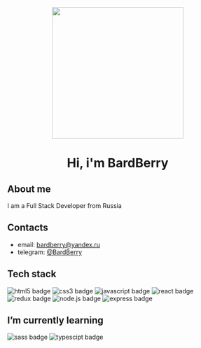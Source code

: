 <div id="header">
  
  <div align="center">
    <img src="https://media.giphy.com/media/cFdHXXm5GhJsc/giphy.gif" width="300"/>
    <h1>Hi, i'm BardBerry</h1>
  </div>
  
  <div>
    <h2>About me</h2>
    I am a Full Stack Developer from Russia
  </div>
  
  <div>
    <h2>Contacts</h2>
    <ul>
      <li>email: <a href="bardberry@yandex.ru">bardberry@yandex.ru</a></li>
      <li>telegram: <a href="https://t.me/bardberry">@BardBerry</a></li>
    </ul>
  </div>
  
  <div>
    <h2>Tech stack</h2>
    <img src="https://img.shields.io/badge/html5-E34F26?style=for-the-badge&logo=html5&logoColor=white" alt="html5 badge"/>
    <img src="https://img.shields.io/badge/javascript-F7DF1E?style=for-the-badge&logo=javascript&logoColor=gray" alt="css3 badge"/>
    <img src="https://img.shields.io/badge/css3-1572B6?style=for-the-badge&logo=css3&logoColor=white" alt="javascript badge"/>
    <img src="https://img.shields.io/badge/react-263238?style=for-the-badge&logo=react&logoColor=#61DAFB" alt="react badge"/>
    <img src="https://img.shields.io/badge/redux-764ABC?style=for-the-badge&logo=redux&logoColor=white" alt="redux badge"/>
    <img src="https://img.shields.io/badge/node.js-339933?style=for-the-badge&logo=node.js&logoColor=white" alt="node.js badge"/>
    <img src="https://img.shields.io/badge/express-17202C?style=for-the-badge&logo=express&logoColor=61DAFB" alt="express badge"/>
  </div>
  
  <div>
    <h2>I’m currently learning</h2>
    <img src="https://img.shields.io/badge/sass-CC6699?style=for-the-badge&logo=sass&logoColor=white" alt="sass badge"/>
    <img src="https://img.shields.io/badge/TypeScript-3178C6?style=for-the-badge&logo=TypeScript&logoColor=white" alt="typescipt badge"/>
  </div>
</div>

<!--
**BardBerry/BardBerry** is a ✨ _special_ ✨ repository because its `README.md` (this file) appears on your GitHub profile.

Here are some ideas to get you started:

- 🔭 I’m currently working on ...
- 🌱 I’m currently learning ...
- 👯 I’m looking to collaborate on ...
- 🤔 I’m looking for help with ...
- 💬 Ask me about ...
- 📫 How to reach me: ...
- 😄 Pronouns: ...
- ⚡ Fun fact: ...
-->
